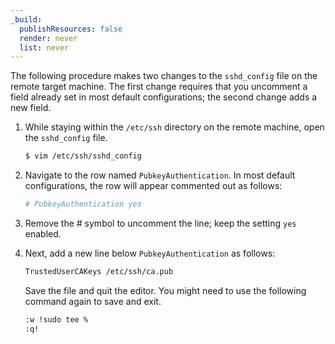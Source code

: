 ```yaml
---
_build:
  publishResources: false
  render: never
  list: never
---
```


The following procedure makes two changes to the `sshd_config` file on the remote target machine. The first change requires that you uncomment a field already set in most default configurations; the second change adds a new field.

1. While staying within the `/etc/ssh` directory on the remote machine, open the `sshd_config` file.

    ```sh
    $ vim /etc/ssh/sshd_config
    ```

2. Navigate to the row named `PubkeyAuthentication`. In most default configurations, the row will appear commented out as follows:

    ```bash
    # PubkeyAuthentication yes
    ```

3. Remove the # symbol to uncomment the line; keep the setting `yes` enabled.

4. Next, add a new line below `PubkeyAuthentication` as follows:

    ```bash
    TrustedUserCAKeys /etc/ssh/ca.pub
    ```

    Save the file and quit the editor. You might need to use the following command again to save and exit.

    ```bash
    :w !sudo tee %
    :q!
    ```
